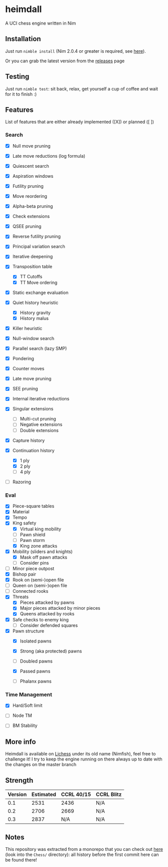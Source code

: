 # heimdall

A UCI chess engine written in Nim

## Installation


Just run `nimble install` (Nim 2.0.4 or greater is required, see [here](https://github.com/dom96/choosenim)).

Or you can grab the latest version from the [releases](https://git.nocturn9x.space/nocturn9x/heimdall/releases) page

## Testing

Just run `nimble test`: sit back, relax, get yourself a cup of coffee and wait for it to finish :)


## Features

List of features that are either already implemented ([X]) or planned ([ ])

### Search

- [X] Null move pruning
- [X] Late move reductions (log formula)
- [X] Quiescent search
- [X] Aspiration windows
- [X] Futility pruning
- [X] Move reordering
- [X] Alpha-beta pruning
- [X] Check extensions
- [X] QSEE pruning
- [X] Reverse futility pruning
- [X] Principal variation search
- [X] Iterative deepening
- [X] Transposition table
    - [X] TT Cutoffs
    - [X] TT Move ordering
- [X] Static exchange evaluation
- [X] Quiet history heuristic
    - [X] History gravity
    - [X] History malus
- [X] Killer heuristic
- [X] Null-window search
- [X] Parallel search (lazy SMP)
- [X] Pondering
- [X] Counter moves
- [X] Late move pruning
- [X] SEE pruning
- [X] Internal iterative reductions
- [X] Singular extensions
    - [ ] Multi-cut pruning
    - [ ] Negative extensions
    - [ ] Double extensions
- [X] Capture history
- [X] Continuation history
    - [X] 1 ply
    - [X] 2 ply
    - [ ] 4 ply
- [ ] Razoring


### Eval

- [X] Piece-square tables
- [X] Material
- [X] Tempo
- [X] King safety
    - [X] Virtual king mobility
    - [ ] Pawn shield
    - [ ] Pawn storm
    - [X] King zone attacks
- [X] Mobility (sliders and knights)
    - [X] Mask off pawn attacks
    - [ ] Consider pins
- [ ] Minor piece outpost
- [X] Bishop pair
- [X] Rook on (semi-)open file
- [ ] Queen on (semi-)open file
- [ ] Connected rooks
- [X] Threats
    - [X] Pieces attacked by pawns
    - [X] Major pieces attacked by minor pieces
    - [X] Queens attacked by rooks
- [X] Safe checks to enemy king
    - [ ] Consider defended squares
- [X] Pawn structure
    - [X] Isolated pawns
    - [X] Strong (aka protected) pawns
    - [ ] Doubled pawns
    - [X] Passed pawns
    - [ ] Phalanx pawns


### Time Management

- [X] Hard/Soft limit
- [ ] Node TM
- [ ] BM Stability


## More info

Heimdall is available on [Lichess](https://lichess.org/@/Nimfish) under its old name (Nimfish), feel free to challenge it!
I try to keep the engine running on there always up to date with the changes on the master branch

## Strength

| Version     | Estimated   | CCRL 40/15  | CCRL Blitz
| ----------- | ----------- | ----------- | -----------
| 0.1         | 2531        | 2436        | N/A
| 0.2         | 2706        | 2669        | N/A
| 0.3         | 2837        | N/A         | N/A

## Notes

This repository was extracted from a monorepo that you can check out [here](https://git.nocturn9x.space/nocturn9x/CPG) (look into the `Chess/`
directory): all history before the first commit here can be found there!
